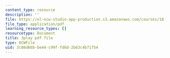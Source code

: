 ```yaml
---
content_type: resource
description: ''
file: https://ol-ocw-studio-app-production.s3.amazonaws.com/courses/18-065-matrix-methods-in-data-analysis-signal-processing-and-machine-learning-spring-2018/3c86d66bbe44c99ffd6d2b63c4b71754_paxLhq30mBo.pdf
file_type: application/pdf
learning_resource_types: []
resourcetype: Document
title: 3play pdf file
type: OCWFile
uid: 3c86d66b-be44-c99f-fd6d-2b63c4b71754
---
```

